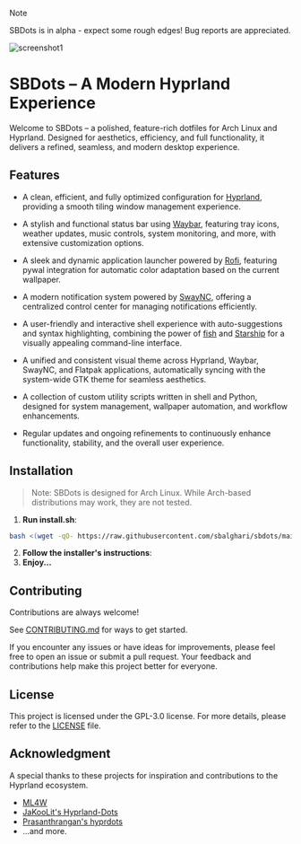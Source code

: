 > [!NOTE]
> SBDots is in alpha - expect some rough edges! Bug reports are appreciated.

![screenshot1](https://github.com/sbalghari/sbdots/blob/main/assets/s1.png)

# SBDots – A Modern Hyprland Experience

Welcome to SBDots – a polished, feature-rich dotfiles for Arch Linux and Hyprland. Designed for aesthetics, efficiency, and full functionality, it delivers a refined, seamless, and modern desktop experience.

## Features

- A clean, efficient, and fully optimized configuration for [Hyprland](https://github.com/vaxerski/hyprland), providing a smooth tiling window management experience.

- A stylish and functional status bar using [Waybar](https://github.com/Alexays/Waybar), featuring tray icons, weather updates, music controls, system monitoring, and more, with extensive customization options.

- A sleek and dynamic application launcher powered by [Rofi](https://github.com/davatorium/rofi), featuring pywal integration for automatic color adaptation based on the current wallpaper.

- A modern notification system powered by [SwayNC](https://github.com/ErikReider/SwayNotificationCenter), offering a centralized control center for managing notifications efficiently.

- A user-friendly and interactive shell experience with auto-suggestions and syntax highlighting, combining the power of [fish](https://fishshell.com/) and [Starship](https://github.com/starship/starship) for a visually appealing command-line interface.

- A unified and consistent visual theme across Hyprland, Waybar, SwayNC, and Flatpak applications, automatically syncing with the system-wide GTK theme for seamless aesthetics.

- A collection of custom utility scripts written in shell and Python, designed for system management, wallpaper automation, and workflow enhancements.

- Regular updates and ongoing refinements to continuously enhance functionality, stability, and the overall user experience.

## Installation

> Note: SBDots is designed for Arch Linux. While Arch-based distributions may work, they are not tested.

1. **Run install.sh**:

```bash
bash <(wget -qO- https://raw.githubusercontent.com/sbalghari/sbdots/main/install.sh)
```

2. **Follow the installer's instructions**:
3. **Enjoy...**

## Contributing

Contributions are always welcome!

See [CONTRIBUTING.md](https://github.com/sbalghari/sbdots/blob/main/CONTRIBUTING.md) for ways to get started.

If you encounter any issues or have ideas for improvements, please feel free to open an issue or submit a pull request. Your feedback and contributions help make this project better for everyone.

## License

This project is licensed under the GPL-3.0 license. For more details, please refer to the [LICENSE](https://github.com/sbalghari/sbdots/blob/main/LICENSE) file.

## Acknowledgment

A special thanks to these projects for inspiration and contributions to the Hyprland ecosystem.

- [ML4W](https://github.com/mylinuxforwork/dotfiles)
- [JaKooLit's Hyprland-Dots](https://github.com/JaKooLit/Hyprland-Dots)
- [Prasanthrangan's hyprdots](https://github.com/prasanthrangan/hyprdots)
- ...and more.
